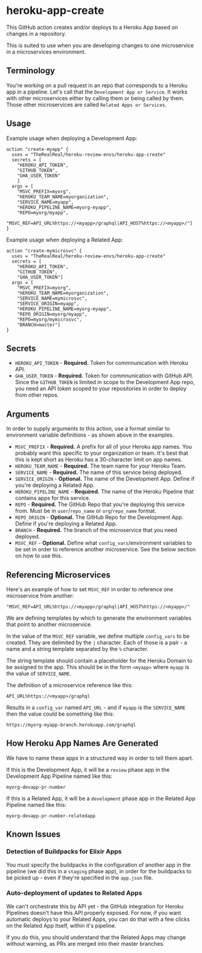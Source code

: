 # heroku-app-create

This GitHub action creates and/or deploys to a Heroku App based on changes in a
repository.

This is suited to use when you are developing changes to one microservice in a microservices environment.

## Terminology

You're working on a pull request in an repo that corresponds to a Heroku app in a pipeline. Let's call that the `Development App or Service`. It works with other microservices either by calling them or being called by them. Those other microservices are called `Related Apps or Services`.

## Usage

Example usage when deploying a Development App:

```
action "create-myapp" {
  uses = "TheRealReal/heroku-review-envs/heroku-app-create"
  secrets = [
    "HEROKU_API_TOKEN",
    "GITHUB_TOKEN",
    "GHA_USER_TOKEN"
    ]
  args = [
    "MSVC_PREFIX=myorg",
    "HEROKU_TEAM_NAME=myorganization",
    "SERVICE_NAME=myapp",
    "HEROKU_PIPELINE_NAME=myorg-myapp",
    "REPO=myorg/myapp",
    "MSVC_REF=API_URL%https://<myapp>/graphql|API_HOST%https://<myapp>/"]
}
```

Example usage when deploying a Related App:

```
action "create-mymicrosvc" {
  uses = "TheRealReal/heroku-review-envs/heroku-app-create"
  secrets = [
    "HEROKU_API_TOKEN",
    "GITHUB_TOKEN",
    "GHA_USER_TOKEN"]
  args = [
    "MSVC_PREFIX=myorg",
    "HEROKU_TEAM_NAME=myorganization",
    "SERVICE_NAME=mymicrosvc",
    "SERVICE_ORIGIN=myapp",
    "HEROKU_PIPELINE_NAME=myorg-myapp",
    "REPO_ORIGIN=myorg/myapp",
    "REPO=myorg/mymicrosvc",
    "BRANCH=master"]
}
```

## Secrets

* `HEROKU_API_TOKEN` - **Required.** Token for commnunication with Heroku API.
* `GHA_USER_TOKEN` - **Required.** Token for commnunication with GitHub API. Since the `GITHUB_TOKEN` is limited in scope to the Development App repo, you need an API token scoped to your repositories in order to deploy from other repos.

## Arguments

In order to supply arguments to this action, use a format similar to environment variable definitions - as shown above in the examples.

* `MSVC_PREFIX` - **Required.** A prefix for all of your Heroku app names. You probably want this specific to your organization or team. It's best that this is kept short as Heroku has a 30-character limit on app names.
* `HEROKU_TEAM_NAME` - **Required.** The team name for your Heroku Team.
* `SERVICE_NAME` - **Required.** The name of this service being deployed.
* `SERVICE_ORIGIN` - **Optional.** The name of the Development App. Define if you're deploying a Related App.
* `HEROKU_PIPELINE_NAME` - **Required.** The name of the Heroku Pipeline that contains apps for this service.
* `REPO` - **Required.** The GitHub Repo that you're deploying this service from. Must be in `user`/`repo_name` or `org`/`repo_name` format.
* `REPO_ORIGIN` - **Optional.** The GitHub Repo for the Development App. Define if you're deploying a Related App.
* `BRANCH` - **Required.** The branch of the microservice that you need deployed.
* `MSVC_REF` - **Optional.** Define what `config_vars`/environment variables to be set in order to reference another microservice. See the below section on how to use this.

## Referencing Microservices

Here's an example of how to set `MSVC_REF` in order to reference one microservice from another:
```
"MSVC_REF=API_URL%https://<myapp>/graphql|API_HOST%https://<myapp>/"
```
We are defining templates by which to generate the environment variables that point to another microservice.

In the value of the `MSVC_REF` variable, we define multiple `config_vars` to be created. They are delimited by the `|` character. Each of those is a pair - a name and a string template separated by the `%` character.

The string template should contain a placeholder for the Heroku Domain to be assigned to the app. This should be in the form `<myapp>` where `myapp` is the value of `SERVICE_NAME`.

The definition of a microservice reference like this:

```
API_URL%https://<myapp>/graphql
```

Results in a `config_var` named `API_URL` - and if `myapp` is the `SERVICE_NAME` then the value could be something like this:

```
https://myorg-myapp-branch.herokuapp.com/graphql
```

## How Heroku App Names Are Generated

We have to name these apps in a structured way in order to tell them apart.

If this is the Development App, it will be a `review` phase app in the Development App Pipeline named like this:

```
myorg-devapp-pr-number
```

If this is a Related App, it will be a `development` phase app in the Related App Pipeline named like this:

```
myorg-devapp-pr-number-relatedapp
```

## Known Issues

### Detection of Buildpacks for Elixir Apps

You must specify the buildpacks in the configuration of another app in the pipeline (we did this in a `staging` phase app), in order for the buildpacks to be picked up - even if they're specified in the `app.json` file.

### Auto-deployment of updates to Related Apps

We can't orchestrate this by API yet - the GitHub integration for Heroku Pipelines doesn't have this API properly exposed. For now, if you want automatic deploys to your Related Apps, you can do that with a few clicks on the Related App itself, within it's pipeline.

If you do this, you should understand that the Related Apps may change without warning, as PRs are merged into their master branches.
